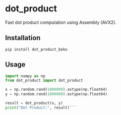 # dot_product

Fast dot product computation using Assembly (AVX2). 

## Installation

```pip install dot_product_beko```

## Usage

```python
import numpy as np
from dot_product import dot_product

x = np.random.rand(1000000).astype(np.float64)
y = np.random.rand(1000000).astype(np.float64)

result = dot_product(x, y)
print("Dot Product:", result)```

